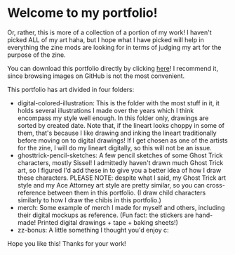 # Welcome to my portfolio!

Or, rather, this is more of a collection of a portion of my work! I haven't picked ALL of my art haha, but I hope what I have picked will help in everything the zine mods are looking for in terms of judging my art for the purpose of the zine.

You can download this portfolio directly by clicking [here](https://github.com/MijumewAndCo/portfolio/archive/refs/tags/portfolio.zip)! I recommend it, since browsing images on GitHub is not the most convenient.

This portfolio has art divided in four folders:

* digital-colored-illustration: This is the folder with the most stuff in it, it holds several illustrations I made over the years which I think encompass my style well enough. In this folder only, drawings are sorted by created date. Note that, if the lineart looks choppy in some of them, that's because I like drawing and inking the lineart traditionally before moving on to digital drawings! If I get chosen as one of the artists for the zine, I will do my lineart digitally, so this will not be an issue.
* ghosttrick-pencil-sketches: A few pencil sketches of some Ghost Trick characters, mostly Sissel! I admittedly haven't drawn much Ghost Trick art, so I figured I'd add these in to give you a better idea of how I draw these characters. PLEASE NOTE: despite what I said, my Ghost Trick art style and my Ace Attorney art style are pretty similar, so you can cross-reference between them in this portfolio. (I draw child characters similarly to how I draw the chibis in this portfolio.)
* merch: Some example of merch I made for myself and others, including their digital mockups as reference. (Fun fact: the stickers are hand-made! Printed digital drawings + tape + baking sheets!)
* zz-bonus: A little something I thought you'd enjoy c:

Hope you like this! Thanks for your work!
